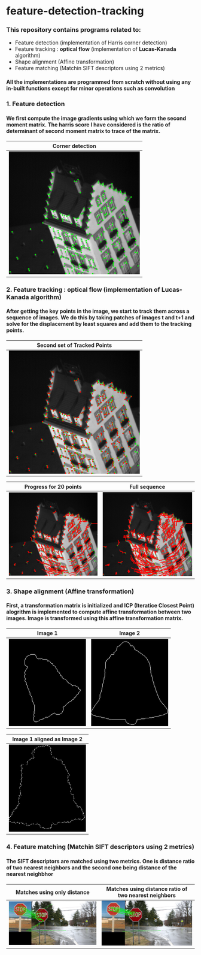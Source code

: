 # feature-detection-tracking
### This repository contains programs related to:  

* Feature detection (implementation of Harris corner detection)  
* Feature tracking : **optical flow** (implementation of **Lucas-Kanada** algorithm)
* Shape alignment (Affine transformation)
* Feature matching (Matchin SIFT descriptors using 2 metrics)

#### All the implementations are programmed from scratch without using any in-built functions except for minor operations such as convolution

### 1. Feature detection 
#### We first compute the image gradients using which we form the second moment matrix. The harris score I have considered is the ratio of determinant of second moment matrix to trace of the matrix.

Corner detection             |  
:-------------------------:|
<img src="/results/corners.png" width="350" alt="Alt text" title="">  |  

### 2. Feature tracking : optical flow (implementation of Lucas-Kanada algorithm)
#### After getting the key points in the image, we start to track them across a sequence of images. We do this by taking patches of images t and t+1 and solve for the displacement by least squares and add them to the tracking points.
Second set of Tracked Points            | 
:-------------------------:|
<img src="results/Second_set_of_Tracked_Points.png" width="350" alt="Alt text" title=""> |

Progress for 20 points        | Full sequence |
:-------------------------:|:-------------------------:|
<img src="results/Progress_for_20_points.png" width="400" alt="Alt text" title=""> | <img src="results/Full_sequence.png" width="400" alt="Alt text" title=""> |


### 3. Shape alignment (Affine transformation)
#### First, a transformation matrix is initialized and ICP (Iteratice Closest Point) alogrithm is implemented to compute affine transformation between two images. Image is transformed using this affine transformation matrix.
Image 1        | Image 2 |
:-------------------------:|:-------------------------:|
<img src="data/shape_alignment/bell_1.png" alt="Alt text" title=""> | <img src="data/shape_alignment/bell_2.png" alt="Alt text" title=""> |

Image 1 aligned as Image 2       |
:-------------------------:|
<img src="results/alignedImage.png" alt="Alt text" title=""> | 


### 4. Feature matching (Matchin SIFT descriptors using 2 metrics)
#### The SIFT descriptors are matched using two metrics. One is distance ratio of two nearest neighbors and the second one being distance of the nearest neighbhor  


Matches using only distance        | Matches using distance ratio of two nearest neighbors |
:-------------------------:|:-------------------------:|
<img src="results/Matches_using_neighboring_distance.png" alt="Alt text" title="">  | <img src="results/Matches_using_distance_ratio.png" alt="Alt text" title=""> |








